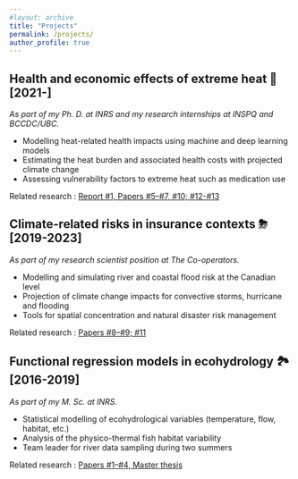 ```yaml
---
#layout: archive
title: "Projects"
permalink: /projects/
author_profile: true
---
```


Health and economic effects of extreme heat 🌇 [2021-]
-------------------

*As part of my Ph. D. at INRS and my research internships at INSPQ and BCCDC/UBC.*

- Modelling heat-related health impacts using machine and deep learning models
- Estimating the heat burden and associated health costs with projected climate change
- Assessing vulnerability factors to extreme heat such as medication use

Related research : [Report #1, Papers #5–#7, #10; #12-#13](https://jeremieboudreault.github.io/research/)


Climate-related risks in insurance contexts ⛈ [2019-2023] 
-------------------

*As part of my research scientist position at The Co-operators.*

- Modelling and simulating river and coastal flood risk at the Canadian level
- Projection of climate change impacts for convective storms, hurricane and flooding
- Tools for spatial concentration and natural disaster risk management

Related research : [Papers #8–#9; #11](https://jeremieboudreault.github.io/research/)


Functional regression models in ecohydrology 🏞 [2016-2019] 
------------------ 

*As part of my M. Sc. at INRS.*

- Statistical modelling of ecohydrological variables (temperature, flow, habitat, etc.)
- Analysis of the physico-thermal fish habitat variability
- Team leader for river data sampling during two summers

Related research : [Papers #1–#4, Master thesis](https://jeremieboudreault.github.io/research/)